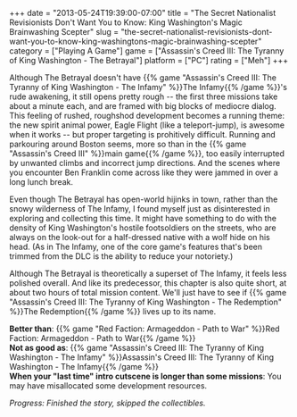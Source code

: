 +++
date = "2013-05-24T19:39:00-07:00"
title = "The Secret Nationalist Revisionists Don't Want You to Know: King Washington's Magic Brainwashing Scepter"
slug = "the-secret-nationalist-revisionists-dont-want-you-to-know-king-washingtons-magic-brainwashing-scepter"
category = ["Playing A Game"]
game = ["Assassin's Creed III: The Tyranny of King Washington - The Betrayal"]
platform = ["PC"]
rating = ["Meh"]
+++

Although The Betrayal doesn't have {{% game "Assassin's Creed III: The Tyranny of King Washington - The Infamy" %}}The Infamy{{% /game %}}'s rude awakening, it still opens pretty rough -- the first three missions take about a minute each, and are framed with big blocks of mediocre dialog.  This feeling of rushed, roughshod development becomes a running theme: the new spirit animal power, Eagle Flight (like a teleport-jump), is awesome when it works -- but proper targeting is prohitively difficult.  Running and parkouring around Boston seems, more so than in the {{% game "Assassin's Creed III" %}}main game{{% /game %}}, too easily interrupted by unwanted climbs and incorrect jump directions.  And the scenes where you encounter Ben Franklin come across like they were jammed in over a long lunch break.

Even though The Betrayal has open-world hijinks in town, rather than the snowy wilderness of The Infamy, I found myself just as disinterested in exploring and collecting this time.  It might have something to do with the density of King Washington's hostile footsoldiers on the streets, who are always on the look-out for a half-dressed native with a wolf hide on his head.  (As in The Infamy, one of the core game's features that's been trimmed from the DLC is the ability to reduce your notoriety.)

Although The Betrayal is theoretically a superset of The Infamy, it feels less polished overall.  And like its predecessor, this chapter is also quite short, at about two hours of total mission content.  We'll just have to see if {{% game "Assassin's Creed III: The Tyranny of King Washington - The Redemption" %}}The Redemption{{% /game %}} lives up to its name.

<b>Better than</b>: {{% game "Red Faction: Armageddon - Path to War" %}}Red Faction: Armageddon - Path to War{{% /game %}}  
<b>Not as good as</b>: {{% game "Assassin's Creed III: The Tyranny of King Washington - The Infamy" %}}Assassin's Creed III: The Tyranny of King Washington - The Infamy{{% /game %}}  
<b>When your "last time" intro cutscene is longer than some missions</b>: You may have misallocated some development resources.

<i>Progress: Finished the story, skipped the collectibles.</i>